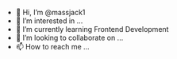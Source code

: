 - 👋 Hi, I’m @massjack1
- 👀 I’m interested in ...
- 🌱 I’m currently learning Frontend Development
- 💞️ I’m looking to collaborate on ...
- 📫 How to reach me ...

<!---
massjack1/massjack1 is a ✨ special ✨ repository because its `README.md` (this file) appears on your GitHub profile.
You can click the Preview link to take a look at your changes.
--->
